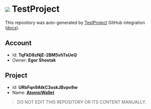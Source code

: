 # ![](https://s3.amazonaws.com/storage-static.testproject.io/logos/TP-Logo-Square.svg) TestProject

This repository was auto-generated by [TestProject](https://testproject.io) GitHub integration ([docs](https://docs.testproject.io/testproject-integrations/github-integration)).

## Account
* Id: **TqFkD8zNjE-2BM5vhTsUeQ**
* Owner: **Egor Shostak**

## Project
* Id: **URbFqn9AtkC3oskJBvpv8w**
* Name: **[AtomicWallet](https://app.testproject.io/#/projects/1122812/tests)**

> DO NOT EDIT THIS REPOSITORY OR ITS CONTENT MANUALLY.